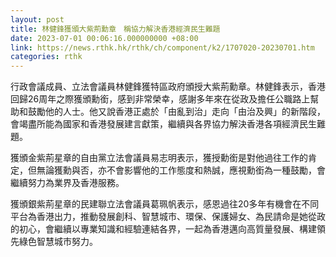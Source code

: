 ```yaml
---
layout: post
title: 林健鋒獲頒大紫荊勳章　稱協力解決香港經濟民生難題
date: 2023-07-01 00:06:16.000000000 +08:00
link: https://news.rthk.hk/rthk/ch/component/k2/1707020-20230701.htm
categories: rthk
---
```


行政會議成員、立法會議員林健鋒獲特區政府頒授大紫荊勳章。林健鋒表示，香港回歸26周年之際獲頒勳銜，感到非常榮幸，感謝多年來在從政及擔任公職路上幫助和鼓勵他的人士。他又說香港正處於「由亂到治」走向「由治及興」的新階段，會竭盡所能為國家和香港發展建言獻策，繼續與各界協力解決香港各項經濟民生難題。

獲頒金紫荊星章的自由黨立法會議員易志明表示，獲授勳銜是對他過往工作的肯定，但無論獲勳與否，亦不會影響他的工作態度和熱誠，應視勳銜為一種鼓勵，會繼續努力為業界及香港服務。

獲頒銀紫荊星章的民建聯立法會議員葛珮帆表示，感恩過往20多年有機會在不同平台為香港出力，推動發展創科、智慧城市、環保、保護婦女、為民請命是她從政的初心，會繼續以專業知識和經驗連結各界，一起為香港邁向高質量發展、構建領先綠色智慧城市努力。
